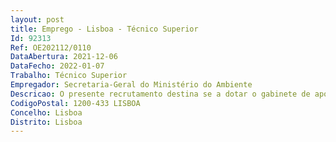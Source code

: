 ```yaml
--- 
layout: post
title: Emprego - Lisboa - Técnico Superior
Id: 92313
Ref: OE202112/0110
DataAbertura: 2021-12-06
DataFecho: 2022-01-07
Trabalho: Técnico Superior
Empregador: Secretaria-Geral do Ministério do Ambiente
Descricao: O presente recrutamento destina se a dotar o gabinete de apoio à Senhora Provedora do Animal (Cfr. Decreto Regulamentar n.º 3 2021 de 25 de junho), designadamente, no âmbito das seguintes atividades Apoio nas respostas de foro técnico de queixas e ou sugestões relativamente à atuação dos poderes públicos em matéria de bem estar animal Apoio técnico nas valências técnico legais sobre situações que coloquem em risco o bem estar animal, apoio técnico a emissão de relatórios, pareceres e recomendações, no quadro da sua missão e competências das atividades do Provedor Apoio na comunicação e informação aos cidadãos, os operadores económicos e as associações representativas de proteção animal sobre a legislação aplicável em matéria de bem estar animal, nomeadamente a gestão de redes sociais Apoio técnico em estudos em matéria do bem estar animal de acordo com o plano de atividades definido pelo Provedor Apoio técnico na organização e ações de formação, em seminários e eventos similares, em ações de demonstração, informação e sensibilização e em publicações sobre a temática do bem estar animal Representação do Provedor em matérias do foro técnico, sempre que adequado.
CodigoPostal: 1200-433 LISBOA
Concelho: Lisboa
Distrito: Lisboa
--- 
```

